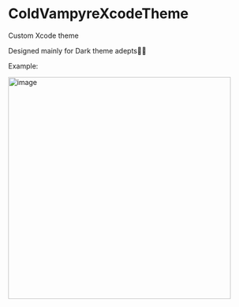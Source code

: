 # ColdVampyreXcodeTheme

Custom Xcode theme

Designed mainly for Dark theme adepts🥷🏼

Example:

<img width="451" alt="image" src="https://user-images.githubusercontent.com/107717034/179288327-0bf92663-c8ac-4a03-a2f0-d721e3c12ebe.png">
